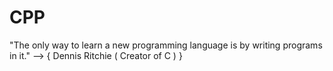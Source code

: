 # CPP
"The only way to learn a new programming language is by writing programs in it."
                        --> { Dennis Ritchie ( Creator of C ) }
